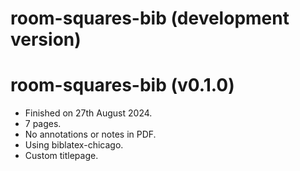 # room-squares-bib (development version)

# room-squares-bib (v0.1.0)

* Finished on 27th August 2024.
* 7 pages.
* No annotations or notes in PDF.
* Using biblatex-chicago.
* Custom titlepage.


